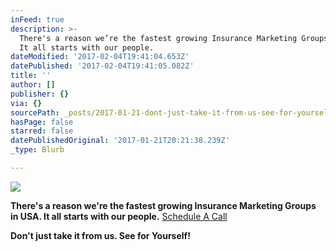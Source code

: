 ```yaml
---
inFeed: true
description: >-
  There's a reason we’re the fastest growing Insurance Marketing Groups in USA.
  It all starts with our people.
dateModified: '2017-02-04T19:41:04.653Z'
datePublished: '2017-02-04T19:41:05.082Z'
title: ''
author: []
publisher: {}
via: {}
sourcePath: _posts/2017-01-21-dont-just-take-it-from-us-see-for-yourself.md
hasPage: false
starred: false
datePublishedOriginal: '2017-01-21T20:21:38.239Z'
_type: Blurb

---
```

![](https://the-grid-user-content.s3-us-west-2.amazonaws.com/f6112198-efc4-485a-a7f2-ea0e8d2a7d17.jpg)

**There's a reason we're the fastest growing Insurance Marketing Groups in USA. It all starts with our people.**
[Schedule A Call][0]

**Don't just take it from us. See for Yourself!**

[0]: https://calendly.com/surewaytolive/15min/01-21-2017?back=1